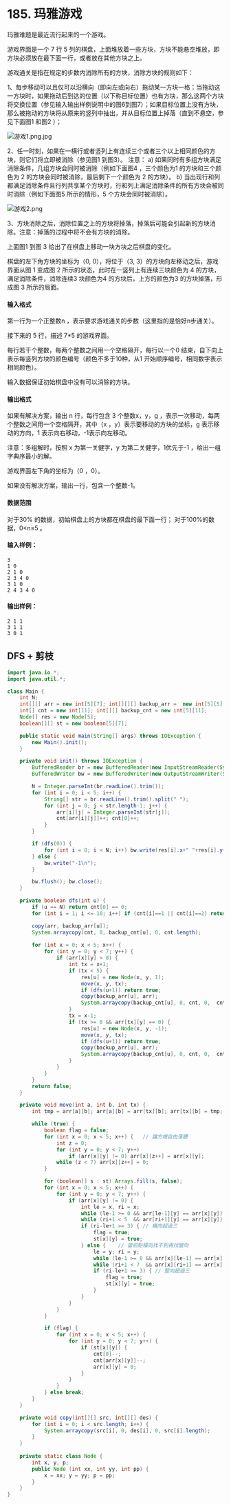# 185. 玛雅游戏

玛雅难题是最近流行起来的一个游戏。

游戏界面是一个 7 行 5 列的棋盘，上面堆放着一些方块，方块不能悬空堆放，即方块必须放在最下面一行，或者放在其他方块之上。

游戏通关是指在规定的步数内消除所有的方块，消除方块的规则如下：

1、每步移动可以且仅可以沿横向（即向左或向右）拖动某一方块一格：当拖动这一方块时，如果拖动后到达的位置（以下称目标位置）也有方块，那么这两个方块将交换位置（参见输入输出样例说明中的图6到图7）；如果目标位置上没有方块，那么被拖动的方块将从原来的竖列中抽出，并从目标位置上掉落（直到不悬空，参见下面图1 和图2 ）；

![游戏1.png.jpg](https://www.acwing.com/media/article/image/2019/01/17/19_6ed6abe419-%E6%B8%B8%E6%88%8F1.png.jpg)

2、任一时刻，如果在一横行或者竖列上有连续三个或者三个以上相同颜色的方块，则它们将立即被消除（参见图1 到图3）。
注意：
a) 如果同时有多组方块满足消除条件，几组方块会同时被消除（例如下面图4 ，三个颜色为1 的方块和三个颜色为 2 的方块会同时被消除，最后剩下一个颜色为 2 的方块）。
b) 当出现行和列都满足消除条件且行列共享某个方块时，行和列上满足消除条件的所有方块会被同时消除（例如下面图5 所示的情形，5 个方块会同时被消除）。

![游戏2.png](https://www.acwing.com/media/article/image/2019/01/17/19_aca31f3e19-%E6%B8%B8%E6%88%8F2.png)

3、方块消除之后，消除位置之上的方块将掉落，掉落后可能会引起新的方块消除。注意：掉落的过程中将不会有方块的消除。

上面图1 到图 3 给出了在棋盘上移动一块方块之后棋盘的变化。

棋盘的左下角方块的坐标为（0, 0），将位于（3, 3）的方块向左移动之后，游戏界面从图 1 变成图 2 所示的状态，此时在一竖列上有连续三块颜色为 4 的方块，满足消除条件，消除连续3 块颜色为4 的方块后，上方的颜色为3 的方块掉落，形成图 3 所示的局面。

#### 输入格式

第一行为一个正整数n ，表示要求游戏通关的步数（这里指的是恰好n步通关）。

接下来的 5 行，描述 7*5 的游戏界面。

每行若干个整数，每两个整数之间用一个空格隔开，每行以一个0 结束，自下向上表示每竖列方块的颜色编号（颜色不多于10种，从1 开始顺序编号，相同数字表示相同颜色）。

输入数据保证初始棋盘中没有可以消除的方块。

#### 输出格式

如果有解决方案，输出 n 行，每行包含 3 个整数x，y，g ，表示一次移动，每两个整数之间用一个空格隔开，其中（x ，y）表示要移动的方块的坐标，g 表示移动的方向，1 表示向右移动，-1表示向左移动。

注意：多组解时，按照 x 为第一关健字，y 为第二关健字，1优先于-1 ，给出一组字典序最小的解。

游戏界面左下角的坐标为（0 ，0）。

如果没有解决方案，输出一行，包含一个整数-1。

#### 数据范围

对于30% 的数据，初始棋盘上的方块都在棋盘的最下面一行；
对于100%的数据，0<n≤5 。

#### 输入样例：

```
3 
1 0 
2 1 0 
2 3 4 0 
3 1 0 
2 4 3 4 0 
```

#### 输出样例：

```
2 1 1 
3 1 1 
3 0 1
```



## DFS + 剪枝

```java
import java.io.*;
import java.util.*;

class Main {
    int N;
    int[][] arr = new int[5][7]; int[][][] backup_arr =  new int[5][5][7];
    int[] cnt = new int[11]; int[][] backup_cnt = new int[5][11];
    Node[] res = new Node[5];
    boolean[][] st = new boolean[5][7];

    public static void main(String[] args) throws IOException {
        new Main().init();
    }

    private void init() throws IOException {
        BufferedReader br = new BufferedReader(new InputStreamReader(System.in));
        BufferedWriter bw = new BufferedWriter(new OutputStreamWriter(System.out));

        N = Integer.parseInt(br.readLine().trim());
        for (int i = 0; i < 5; i++) {
            String[] str = br.readLine().trim().split(" ");
            for (int j = 0; j < str.length-1; j++) {
                arr[i][j] = Integer.parseInt(str[j]);
                cnt[arr[i][j]]++; cnt[0]++;
            }
        }

        if (dfs(0)) {
            for (int i = 0; i < N; i++) bw.write(res[i].x+" "+res[i].y+" "+res[i].p+"\n");
        } else {
            bw.write("-1\n");
        }

        bw.flush(); bw.close();
    }

    private boolean dfs(int u) {
        if (u == N) return cnt[0] == 0;
        for (int i = 1; i <= 10; i++) if (cnt[i]==1 || cnt[i]==2) return false;

        copy(arr, backup_arr[u]);
        System.arraycopy(cnt, 0, backup_cnt[u], 0, cnt.length);
        
        for (int x = 0; x < 5; x++) {
            for (int y = 0; y < 7; y++) {
                if (arr[x][y] > 0) {
                    int tx = x+1;
                    if (tx < 5) {
                        res[u] = new Node(x, y, 1);
                        move(x, y, tx);
                        if (dfs(u+1)) return true;
                        copy(backup_arr[u], arr);
                        System.arraycopy(backup_cnt[u], 0, cnt, 0,  cnt.length);
                    }
                    tx = x-1;
                    if (tx >= 0 && arr[tx][y] == 0) {
                        res[u] = new Node(x, y, -1);
                        move(x, y, tx);
                        if (dfs(u+1)) return true;
                        copy(backup_arr[u], arr);
                        System.arraycopy(backup_cnt[u], 0, cnt, 0,  cnt.length);
                    }
                }
            }
        }
        return false;
    }

    private void move(int a, int b, int tx) {
        int tmp = arr[a][b]; arr[a][b] = arr[tx][b]; arr[tx][b] = tmp;

        while (true) {
            boolean flag = false;
            for (int x = 0; x < 5; x++) {   // 讓方塊自由落體
                int z = 0;
                for (int y = 0; y < 7; y++)
                    if (arr[x][y] != 0) arr[x][z++] = arr[x][y];
                while (z < 7) arr[x][z++] = 0;
            }

            for (boolean[] s : st) Arrays.fill(s, false);
            for (int x = 0; x < 5; x++) {
                for (int y = 0; y < 7; y++) {
                    if (arr[x][y] != 0) {
                        int le = x, ri = x;
                        while (le-1 >= 0 && arr[le-1][y] == arr[x][y]) le--;
                        while (ri+1 < 5  && arr[ri+1][y] == arr[x][y]) ri++;
                        if (ri-le+1 >= 3) { // 橫向超過三
                            flag = true;
                            st[x][y] = true;
                        } else {    // 當前點橫向找不到再找豎向
                            le = y; ri = y;
                            while (le-1 >= 0 && arr[x][le-1] == arr[x][y]) le--;
                            while (ri+1 < 7  && arr[x][ri+1] == arr[x][y]) ri++;
                            if (ri-le+1 >= 3) { // 豎向超過三
                                flag = true;
                                st[x][y] = true;
                            }                           
                        }
                    }
                }
            }

            if (flag) {
                for (int x = 0; x < 5; x++) {
                    for (int y = 0; y < 7; y++) {
                        if (st[x][y]) {
                            cnt[0]--;
                            cnt[arr[x][y]]--;
                            arr[x][y] = 0;
                        }
                    }
                }
            } else break;
        }
    }

    private void copy(int[][] src, int[][] des) {
        for (int i = 0; i < src.length; i++) {
            System.arraycopy(src[i], 0, des[i], 0, src[i].length);
        }
    }
    
    private static class Node {
        int x, y, p;
        public Node (int xx, int yy, int pp) {
            x = xx; y = yy; p = pp;
        }
    }
}
```

